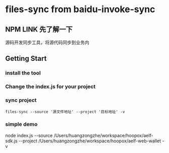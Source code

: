 # files-sync from baidu-invoke-sync

## NPM LINK 先了解一下

源码开发同步工具，将源代码同步到业务内

## Getting Start

### install the tool

### Change the index.js for your project

### sync project

`files-sync --source '源文件地址' --project '目标地址' -v`

### simple demo
node index.js --source /Users/huangzongzhe/workspace/hoopox/aelf-sdk.js --project /Users/huangzongzhe/workspace/hoopox/aelf-web-wallet -v
